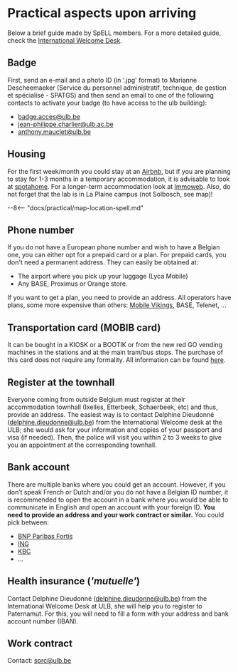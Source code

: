 # Practical aspects upon arriving

Below a brief guide made by SpELL members. For a more detailed guide, check the [International Welcome Desk](https://www.ulb.be/en/researchers-and-phds-coming-to-ulb).

## Badge

First, send an e-mail and a photo ID (in '.jpg' format) to Marianne Descheemaeker (Service du personnel administratif, technique, de gestion et spécialisé - SPATGS) and then send an email to one of the following contacts to activate your badge (to have access to the ulb building):
-	badge.acces@ulb.be
-	jean-philippe.charlier@ulb.ac.be
-	anthony.mauclet@ulb.be

## Housing 

For the first week/month you could stay at an [Airbnb](https://www.airbnb.com/), but if you are planning to stay for 1-3 months in a temporary accommodation, it is advisable to look at [spotahome](https://www.spotahome.com/). 
For a longer-term accommodation look at [Immoweb](https://www.immoweb.be/en). 
Also, do not forget that the lab is in La Plaine campus (not Solbosch, see map)!

--8<-- "docs/practical/map-location-spell.md"

## Phone number

If you do not have a European phone number and wish to have a Belgian one, you can either opt for a prepaid card or a plan.
For prepaid cards, you don't need a permanent address. They can easily be obtained at:

-	The airport where you pick up your luggage (Lyca Mobile)
-	Any BASE, Proximus or Orange store. 

If you want to get a plan, you need to provide an address. All operators have plans, some more expensive than others: [Mobile Vikings](https://mobilevikings.be/en/), BASE, Telenet, ... 

## Transportation card (MOBIB card)

It can be bought in a KIOSK or a BOOTIK or from the new red GO vending machines in the stations and at the main tram/bus stops. The purchase of this card does not require any formality. All information can be found [here](https://www.stib-mivb.be/article.html?_guid=d02c7fb6-3e9c-3810-248e-eec4ee5ebc8c&l=en).

## Register at the townhall

Everyone coming from outside Belgium must register at their accommodation townhall (Ixelles, Etterbeek, Schaerbeek, etc) and thus, provide an address. The easiest way is to contact Delphine Dieudonné (delphine.dieudonne@ulb.be) from the International Welcome desk at the ULB; she would ask for your information and copies of your passport and visa (if needed). Then, the police will visit you within 2 to 3 weeks to give you an appointment at the corresponding townhall.

## Bank account

There are multiple banks where you could get an account. However, if you don’t speak French or Dutch and/or you do not have a Belgian ID number, it is recommended to open the account in a bank where you would be able to communicate in English and open an account with your foreign ID. **You need to provide an address and your work contract or similar.** You could pick between:

-	[BNP Paribas Fortis](https://www.bnpparibasfortis.be/en/Customer-flow/Expats-enrolment?axes4=expa)
-	[ING](https://www.ing.be/en/retail/daily-banking/expats/expat-to-belgium)
-	[KBC](https://www.kbcbrussels.be/retail/en/processes/payments/currrent-account-expats/open-current-account-expat.html)
- ...

## Health insurance (_'mutuelle'_)

Contact Delphine Dieudonné (<delphine.dieudonne@ulb.be>) from the International Welcome Desk at ULB, she will help you to register to Paternamut. For this, you will need to fill a form with your address and bank account number (IBAN).

## Work contract

Contact: <sprc@ulb.be>







